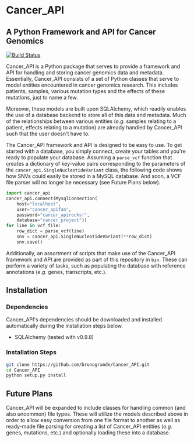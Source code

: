 # Cancer_API
## A Python Framework and API for Cancer Genomics
[![Build Status](https://travis-ci.org/brunogrande/cancer_api.svg?branch=master)](https://travis-ci.org/brunogrande/cancer_api)

Cancer_API is a Python package that serves to provide a framework and API for handling and storing cancer genomics data and metadata. Essentially, Cancer_API consists of a set of Python classes that serve to model entities encountered in cancer genomics research. This includes patients, samples, various mutation types and the effects of these mutations, just to name a few. 

Moreover, these models are built upon SQLAlchemy, which readily enables the use of a database backend to store all of this data and metadata. Much of the relationships between various entities (_e.g._ samples relating to a patient, effects relating to a mutation) are already handled by Cancer_API such that the user doesn't have to.

The Cancer_API framework and API is designed to be easy to use. To get started with a database, you simply connect, create your tables and you're ready to populate your database. Assuming a `parse_vcf` function that creates a dictionary of key-value pairs corresponding to the parameters of the `cancer_api.SingleNucleotideVariant` class, the following code shows how SNVs could easily be stored in a MySQL database. And soon, a VCF file parser will no longer be necessary (see Future Plans below). 

```python
import cancer_api
cancer_api.connect(MysqlConnection(
    host="localhost", 
    user="cancer_apifan", 
    password="cancer_apirocks!", 
    database="cancer_project"))
for line in vcf_file:
    row_dict = parse_vcf(line)
    snv = cancer_api.SingleNucleotideVariant(**row_dict)
    snv.save()
```

Additionally, an assortment of scripts that make use of the Cancer_API framework and API are provided as part of this repository in `bin`. These can perform a variety of tasks, such as populating the database with reference annotations (_e.g._ genes, transcripts, etc.).

## Installation

### Dependencies

Cancer_API's dependencies should be downloaded and installed automatically during the installation steps below. 

* SQLAlchemy (tested with v0.9.8)

### Installation Steps

```bash
git clone https://github.com/brunogrande/Cancer_API.git
cd Cancer_API
python setup.py install
```

## Future Plans

Cancer_API will be expanded to include classes for handling common (and also uncommon) file types. These will utilize the models described above in order to allow easy conversion from one file format to another as well as ready-made file parsing for creating a list of Cancer_API entities (_e.g._ genes, mutations, etc.) and optionally loading these into a database. 
